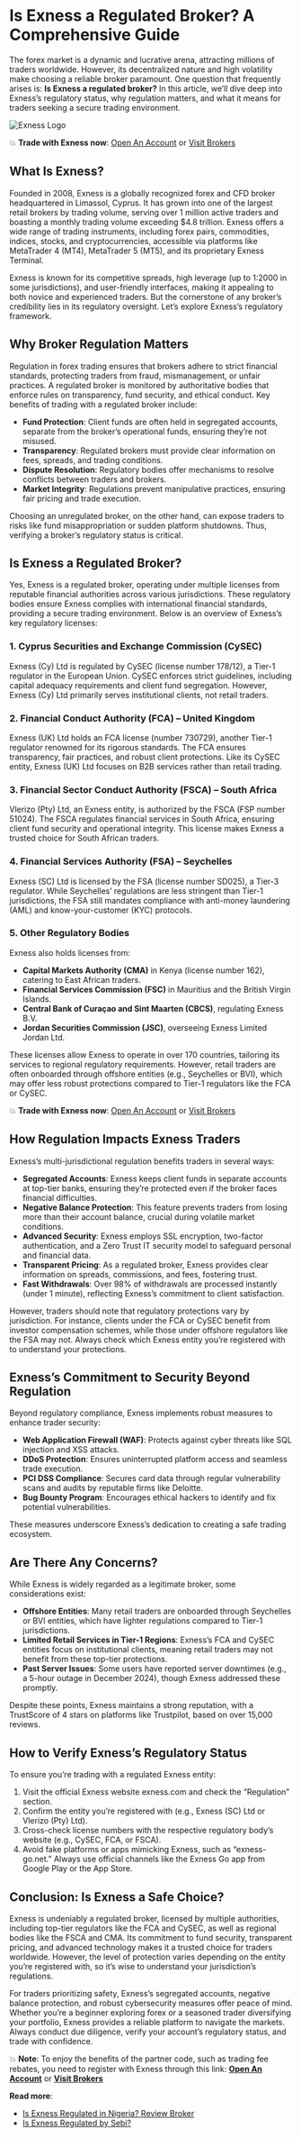 # Is Exness a Regulated Broker? A Comprehensive Guide

The forex market is a dynamic and lucrative arena, attracting millions of traders worldwide. However, its decentralized nature and high volatility make choosing a reliable broker paramount. One question that frequently arises is: **Is Exness a regulated broker?** In this article, we’ll dive deep into Exness’s regulatory status, why regulation matters, and what it means for traders seeking a secure trading environment.

![Exness Logo](https://d3dpet1g0ty5ed.cloudfront.net/EN_When_20the_20gold_20market_20is_20moving_800x800__GOOGLE.png)

💥 **Trade with Exness now**: [Open An Account](https://one.exnesstrack.org/boarding/sign-up/a/89rj8di4n7) or [Visit Brokers](https://one.exnesstrack.org/a/89rj8di4n7)

## What Is Exness?

Founded in 2008, Exness is a globally recognized forex and CFD broker headquartered in Limassol, Cyprus. It has grown into one of the largest retail brokers by trading volume, serving over 1 million active traders and boasting a monthly trading volume exceeding $4.8 trillion. Exness offers a wide range of trading instruments, including forex pairs, commodities, indices, stocks, and cryptocurrencies, accessible via platforms like MetaTrader 4 (MT4), MetaTrader 5 (MT5), and its proprietary Exness Terminal.

Exness is known for its competitive spreads, high leverage (up to 1:2000 in some jurisdictions), and user-friendly interfaces, making it appealing to both novice and experienced traders. But the cornerstone of any broker’s credibility lies in its regulatory oversight. Let’s explore Exness’s regulatory framework.

## Why Broker Regulation Matters

Regulation in forex trading ensures that brokers adhere to strict financial standards, protecting traders from fraud, mismanagement, or unfair practices. A regulated broker is monitored by authoritative bodies that enforce rules on transparency, fund security, and ethical conduct. Key benefits of trading with a regulated broker include:

- **Fund Protection**: Client funds are often held in segregated accounts, separate from the broker’s operational funds, ensuring they’re not misused.
- **Transparency**: Regulated brokers must provide clear information on fees, spreads, and trading conditions.
- **Dispute Resolution**: Regulatory bodies offer mechanisms to resolve conflicts between traders and brokers.
- **Market Integrity**: Regulations prevent manipulative practices, ensuring fair pricing and trade execution.

Choosing an unregulated broker, on the other hand, can expose traders to risks like fund misappropriation or sudden platform shutdowns. Thus, verifying a broker’s regulatory status is critical.

## Is Exness a Regulated Broker?

Yes, Exness is a regulated broker, operating under multiple licenses from reputable financial authorities across various jurisdictions. These regulatory bodies ensure Exness complies with international financial standards, providing a secure trading environment. Below is an overview of Exness’s key regulatory licenses:

### 1. **Cyprus Securities and Exchange Commission (CySEC)**
Exness (Cy) Ltd is regulated by CySEC (license number 178/12), a Tier-1 regulator in the European Union. CySEC enforces strict guidelines, including capital adequacy requirements and client fund segregation. However, Exness (Cy) Ltd primarily serves institutional clients, not retail traders.

### 2. **Financial Conduct Authority (FCA) – United Kingdom**
Exness (UK) Ltd holds an FCA license (number 730729), another Tier-1 regulator renowned for its rigorous standards. The FCA ensures transparency, fair practices, and robust client protections. Like its CySEC entity, Exness (UK) Ltd focuses on B2B services rather than retail trading.

### 3. **Financial Sector Conduct Authority (FSCA) – South Africa**
Vlerizo (Pty) Ltd, an Exness entity, is authorized by the FSCA (FSP number 51024). The FSCA regulates financial services in South Africa, ensuring client fund security and operational integrity. This license makes Exness a trusted choice for South African traders.

### 4. **Financial Services Authority (FSA) – Seychelles**
Exness (SC) Ltd is licensed by the FSA (license number SD025), a Tier-3 regulator. While Seychelles’ regulations are less stringent than Tier-1 jurisdictions, the FSA still mandates compliance with anti-money laundering (AML) and know-your-customer (KYC) protocols.

### 5. **Other Regulatory Bodies**
Exness also holds licenses from:
- **Capital Markets Authority (CMA)** in Kenya (license number 162), catering to East African traders.
- **Financial Services Commission (FSC)** in Mauritius and the British Virgin Islands.
- **Central Bank of Curaçao and Sint Maarten (CBCS)**, regulating Exness B.V.
- **Jordan Securities Commission (JSC)**, overseeing Exness Limited Jordan Ltd.

These licenses allow Exness to operate in over 170 countries, tailoring its services to regional regulatory requirements. However, retail traders are often onboarded through offshore entities (e.g., Seychelles or BVI), which may offer less robust protections compared to Tier-1 regulators like the FCA or CySEC.

💥 **Trade with Exness now**: [Open An Account](https://one.exnesstrack.org/boarding/sign-up/a/89rj8di4n7) or [Visit Brokers](https://one.exnesstrack.org/a/89rj8di4n7)

## How Regulation Impacts Exness Traders

Exness’s multi-jurisdictional regulation benefits traders in several ways:

- **Segregated Accounts**: Exness keeps client funds in separate accounts at top-tier banks, ensuring they’re protected even if the broker faces financial difficulties.
- **Negative Balance Protection**: This feature prevents traders from losing more than their account balance, crucial during volatile market conditions.
- **Advanced Security**: Exness employs SSL encryption, two-factor authentication, and a Zero Trust IT security model to safeguard personal and financial data.
- **Transparent Pricing**: As a regulated broker, Exness provides clear information on spreads, commissions, and fees, fostering trust.
- **Fast Withdrawals**: Over 98% of withdrawals are processed instantly (under 1 minute), reflecting Exness’s commitment to client satisfaction.

However, traders should note that regulatory protections vary by jurisdiction. For instance, clients under the FCA or CySEC benefit from investor compensation schemes, while those under offshore regulators like the FSA may not. Always check which Exness entity you’re registered with to understand your protections.

## Exness’s Commitment to Security Beyond Regulation

Beyond regulatory compliance, Exness implements robust measures to enhance trader security:

- **Web Application Firewall (WAF)**: Protects against cyber threats like SQL injection and XSS attacks.
- **DDoS Protection**: Ensures uninterrupted platform access and seamless trade execution.
- **PCI DSS Compliance**: Secures card data through regular vulnerability scans and audits by reputable firms like Deloitte.
- **Bug Bounty Program**: Encourages ethical hackers to identify and fix potential vulnerabilities.

These measures underscore Exness’s dedication to creating a safe trading ecosystem.

## Are There Any Concerns?

While Exness is widely regarded as a legitimate broker, some considerations exist:

- **Offshore Entities**: Many retail traders are onboarded through Seychelles or BVI entities, which have lighter regulations compared to Tier-1 jurisdictions.
- **Limited Retail Services in Tier-1 Regions**: Exness’s FCA and CySEC entities focus on institutional clients, meaning retail traders may not benefit from these top-tier protections.
- **Past Server Issues**: Some users have reported server downtimes (e.g., a 5-hour outage in December 2024), though Exness addressed these promptly.

Despite these points, Exness maintains a strong reputation, with a TrustScore of 4 stars on platforms like Trustpilot, based on over 15,000 reviews.

## How to Verify Exness’s Regulatory Status

To ensure you’re trading with a regulated Exness entity:
1. Visit the official Exness website exness.com and check the “Regulation” section.
2. Confirm the entity you’re registered with (e.g., Exness (SC) Ltd or Vlerizo (Pty) Ltd).
3. Cross-check license numbers with the respective regulatory body’s website (e.g., CySEC, FCA, or FSCA).
4. Avoid fake platforms or apps mimicking Exness, such as “exness-go.net.” Always use official channels like the Exness Go app from Google Play or the App Store.

## Conclusion: Is Exness a Safe Choice?

Exness is undeniably a regulated broker, licensed by multiple authorities, including top-tier regulators like the FCA and CySEC, as well as regional bodies like the FSCA and CMA. Its commitment to fund security, transparent pricing, and advanced technology makes it a trusted choice for traders worldwide. However, the level of protection varies depending on the entity you’re registered with, so it’s wise to understand your jurisdiction’s regulations.

For traders prioritizing safety, Exness’s segregated accounts, negative balance protection, and robust cybersecurity measures offer peace of mind. Whether you’re a beginner exploring forex or a seasoned trader diversifying your portfolio, Exness provides a reliable platform to navigate the markets. Always conduct due diligence, verify your account’s regulatory status, and trade with confidence.

💥 **Note**: To enjoy the benefits of the partner code, such as trading fee rebates, you need to register with Exness through this link: **[Open An Account](https://one.exnesstrack.org/boarding/sign-up/a/89rj8di4n7)** or **[Visit Brokers](https://one.exnesstrack.org/a/89rj8di4n7)**

**Read more**:
- [Is Exness Regulated in Nigeria? Review Broker](https://github.com/MarryMTP/Exness/blob/main/Is%20Exness%20Regulated%20in%20Nigeria%3F%20Review%20Broker.md)
- [Is Exness Regulated by Sebi?](https://github.com/MarryMTP/Exness/blob/main/Is%20Exness%20Regulated%20by%20SEBI%3F%20A%20Comprehensive%20Review.md)
